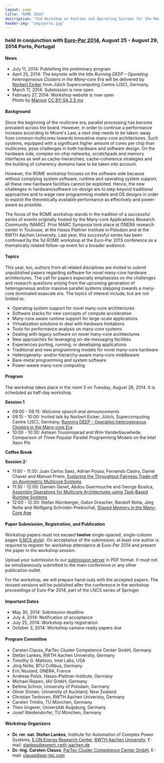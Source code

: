 ```yaml
---
layout: page
title: "ROME 2014"
description: "2nd Workshop on Runtime and Operating Systems for the Many-core Era"
header-img: "img/porto.jpg"
---
```


### held in conjunction with [Euro-Par 2014](http://europar2014.dcc.fc.up.pt), August 25 - August 29, 2014 Porto, Portugal

#### News

* July 11, 2014: Publishing the preliminary program
* April 25, 2014: The keynote with the title *Running DEEP –
  Operating heterogeneous Clusters in the Many-core Era* will be
  delivered by [Norbert Eicker](http://www.fz-juelich.de/SharedDocs/Personen/IAS/JSC/EN/staff/eicker_n.htm)
  from Jülich Supercomputing Centre (JSC), Germany.
* March 11, 2014: Submission is now open
* February 27, 2014: Workshop website is now open<br>Photo by [Marrovi](https://commons.wikimedia.org/wiki/File:Oporto_12.JPG) [CC BY-SA 2.5 mx](http://creativecommons.org/licenses/by-sa/2.5/mx/deed.en)

#### Background

Since the beginning of the multicore era, parallel processing has
become prevalent across the board. However, in order to continue a
performance increase according to Moore's Law, a next step needs to be
taken: away from common multicores towards innovative many-core
architectures. Such systems, equipped with a significant higher amount
of cores per chip than multicores, pose challenges in both hardware
and software design. On the hardware side, complex on-chip networks,
scratchpads and memory interfaces as well as cache-hierarchies,
cache-coherence strategies and the building of coherency domains have
to be taken into account.

However, the ROME workshop focuses on the software side because
without complying system software, runtime and operating system
support, all these new hardware facilities cannot be exploited. Hence,
the new challenges in hardware/software co-design are to step beyond
traditional approaches and to wage new programming models and OS
designs in order to exploit the theoretically available performance as
effectively and power-aware as possible.

The focus of the ROME workshop stands in the tradition of a successful
series of events originally hosted by the Many-core Applications
Research Community (MARC). Prior MARC Symposia took place at ONERA
research center in Toulouse, at the Hasso Plattner Institute in
Potsdam and at the RWTH Aachen University. Last year, this successful
series has been continued by the 1st ROME workshop at the Euro-Par
2013 conference as a thematically related follow-up event for a
broader audience.

#### Topics

This year, too, authors from all related disciplines are invited to
submit unpublished papers regarding software for novel many-core
hardware architectures. The call for papers especially emphasizes on
the challenges and research questions arising from the upcoming
generation of heterogeneous and/or massive parallel systems stepping
towards a many-core dominated exascale era. The topics of interest
include, but are not limited to:

* Operating system support for novel many-core architectures
* Software stacks for new concepts of compute acceleration
* Many-core aware runtime support for large-scale applications
* Virtualization solutions to deal with hardware limitations
* Tools for performance analysis on many-core systems
* Dealing with legacy software on novel many-core architectures
* New approaches for leveraging on-die messaging facilities
* Experiences porting, running, or developing applications
* Traditional and new programming models for novel many-core hardware
* Heterogeneity- and/or hierarchy-aware many-core middleware
* Bare-metal programming and system software
* Power-aware many-core computing

#### Program

The workshop takes place in the *room 5* on Tuesday, August 26, 2014.
It is scheduled as half-day workshop.

**Session 1**

* 09:00 - 09:15: *Welcome speech and announcements*
* 09:15 - 10:00: Invited talk by Norbert Eicker, Jülich, Supercomputing Centre (JSC), Germany, [Running DEEP - Operating heterogeneous Clusters in the Many-core Era](/slides/Running_DEEP.pdf)
* 10:00 - 10:30: Ashkan Tousimojarad and Wim Vanderbauwhede,
  Comparison of Three Popular Parallel Programming Models on the Intel Xeon Phi

**Coffee Break**

**Session 2:**

* 11:00 - 11:30: Juan Carlos Saez, Adrian Pousa, Fernando Castro,
  Daniel Chaver and Manuel Prieto, [Exploring the Throughput-Fairness Trade-off on Asymmetric
  Multicore Systems](/slides/rome_saez.pdf)
* 11:30 - 12:00: Damien Genet, Abdou Guermouche and George Bosilca, [Assembly Operations for Multicore Architectures using Task-Based
  Runtime Systems](/slides/rome_genet.pdf)
* 12:00 - 12:30: Stefan Nürnberger, Gabor Drescher, Randolf Rotta,
  Jörg Nolte and Wolfgang Schröder-Preikschat, [Shared Memory in the Many-Core Age](/slides/rome_stefan.pdf)

#### Paper Submission, Registration, and Publication

Workshop papers must not exceed **twelve** single-spaced,
single-column pages ([LNCS style](ftp://ftp.springer.de/pub/tex/latex/llncs/latex2e/llncs2e.zip)).
On acceptance of the submission, at least one author is required to
register for workshop attendance at Euro-Par 2014 and present the
paper in the workshop session.

Upload your submission to our [submission server](http://www.easychair.org/conferences/?conf=europar2014ws) in
PDF format. It must not be simultaneously submitted to the main
conference or any other publication outlet.

For the workshop, we will prepare hand-outs with the accepted papers.
The revised versions will be published after the conference in the
workshop proceedings of Euro-Par 2014, part of the LNCS series of
Springer.

#### Important Dates

* May 30, 2014: Submission deadline
* July 4, 2014: Notification of acceptance
* July 25, 2014: Workshop early registration
* October 3, 2014: Workshop camera-ready papers due

#### Program Committee

* Carsten Clauss, ParTec Cluster Competence Center GmbH, Germany
* Stefan Lankes, RWTH Aachen University, Germany
* Timothy G. Mattson, Intel Labs, USA
* Jörg Nolte, BTU Cottbus, Germany
* Eric Noulard, ONERA, France
* Andreas Polze, Hasso-Plattner-Institute, Germany
* Michael Riepen, IAV GmbH, Germany
* Bettina Schnor, University of Potsdam, Germany
* Oliver Sinnen, University of Auckland, New Zealand
* Christian Terboven, RWTH Aachen Univeristy, Germany
* Carsten Trinitis, TU München, Germany
* Theo Ungerer, Universität Augsburg, Germany
* Josef Weidendorfer, TU München, Germany

#### Workshop Organizers

* **Dr. rer. nat. Stefan Lankes**, Institute for Automation of Complex Power Systems, [E.ON Energy Research Center](http://www.eonerc.rwth-aachen.de), [RWTH Aachen
  University](http://www.rwth-aachen.de), E-mail: <slankes@eonerc.rwth-aachen.de>
* **Dr.-Ing. Carsten Clauss**, [ParTec Cluster Competence Center GmbH](http://www.par-tec.com), E-mail: <clauss@par-tec.com>
